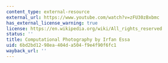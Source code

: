 ```yaml
---
content_type: external-resource
external_url: https://www.youtube.com/watch?v=zFU30zBxbmc
has_external_license_warning: true
license: https://en.wikipedia.org/wiki/All_rights_reserved
status: ''
title: Computational Photography by Irfan Essa
uid: 6bd2bd12-98ea-404d-a504-f9e4f90f6fc1
wayback_url: ''
---
```

